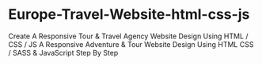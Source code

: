 # Europe-Travel-Website-html-css-js
Create A Responsive Tour &amp; Travel Agency Website Design Using HTML / CSS / JS
A Responsive Adventure & Tour Website Design Using HTML CSS / SASS & JavaScript Step By Step
